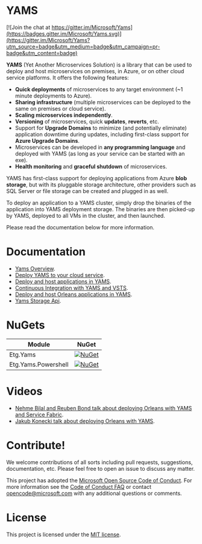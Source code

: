 YAMS
=======

[![Join the chat at https://gitter.im/Microsoft/Yams](https://badges.gitter.im/Microsoft/Yams.svg)](https://gitter.im/Microsoft/Yams?utm_source=badge&utm_medium=badge&utm_campaign=pr-badge&utm_content=badge)

**YAMS** (Yet Another Microservices Solution) is a library that can be used to deploy and host microservices on premises, in Azure, or on other cloud service platforms. It offers the following features:
* **Quick deployments** of microservices to any target environment (~1 minute deployments to Azure). 
* **Sharing infrastructure** (multiple microservices can be deployed to the same on premises or cloud service). 
* **Scaling microservices independently**.
* **Versioning** of microservices, quick **updates**, **reverts**, etc. 
* Support for **Upgrade Domains** to minimize (and potentially eliminate) application downtime during updates, including first-class support for **Azure Upgrade Domains**.
* Microservices can be developed in **any programming language** and deployed with YAMS (as long as your service can be started with an exe).
* **Health monitoring** and **graceful shutdown** of microservices.

YAMS has first-class support for deploying applications from Azure **blob storage**, but with its pluggable storage architecture, other providers such as SQL Server or file storage can be created and plugged in as well.

To deploy an application to a YAMS cluster, simply drop the binaries of the application into YAMS deployment storage. The binaries are then picked-up by YAMS, deployed to all VMs in the cluster, and then launched.

Please read the documentation below for more information.

Documentation 
=======
* [Yams Overview](Docs/Overview.md).
* [Deploy YAMS to your cloud service](Docs/Deploy_YAMS.md).
* [Deploy and host applications in YAMS](Docs/Deploy&Host_an_App_in_YAMS.md).
* [Continuous Integration with YAMS and VSTS](Docs/Continuous_Integration.md).
* [Deploy and host Orleans applications in YAMS](Docs/Deploy_Orleans_App_in_YAMS.md).
* [Yams Storage Api](Docs/YAMS_Storage.md).

NuGets
=======

| Module  | NuGet |
| ------------- | ------------- |
| Etg.Yams  | [![NuGet](https://img.shields.io/nuget/v/Etg.Yams.svg?style=flat)](https://www.nuget.org/packages/Etg.Yams/)  |
| Etg.Yams.Powershell  | [![NuGet](https://img.shields.io/nuget/v/Etg.Yams.Powershell.svg?style=flat)](https://www.nuget.org/packages/Etg.Yams.Powershell/)  |

Videos
=======
* [Nehme Bilal and Reuben Bond talk about deploying Orleans with YAMS and Service Fabric](https://www.youtube.com/watch?v=w__D7gnqeZ0&feature=youtu.be).
* [Jakub Konecki talk about deploying Orleans with YAMS](https://github.com/OrleansContrib/meetups#meetup-12-deploying-orleans-with-jakub-konecki).

Contribute!
=======
We welcome contributions of all sorts including pull requests, suggestions, documentation, etc. Please feel free to open an issue to discuss any matter.

This project has adopted the [Microsoft Open Source Code of Conduct](https://opensource.microsoft.com/codeofconduct/). For more information see the [Code of Conduct FAQ](https://opensource.microsoft.com/codeofconduct/faq/) or contact [opencode@microsoft.com](mailto:opencode@microsoft.com) with any additional questions or comments.

License
=======
This project is licensed under the [MIT license](LICENSE).
